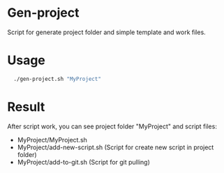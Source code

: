 # Gen-project

Script for generate project folder and simple template and work files.

# Usage

```sh
  ./gen-project.sh "MyProject"
```

# Result
After script work, you can see project folder "MyProject" and script files:
- MyProject/MyProject.sh
- MyProject/add-new-script.sh (Script for create new script in project folder)
- MyProject/add-to-git.sh (Script for git pulling)